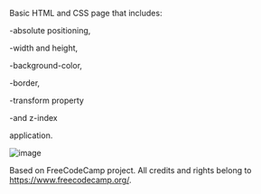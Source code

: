 Basic HTML and CSS page that includes:

-absolute positioning, 

-width and height,

-background-color,

-border,

-transform property

-and z-index

application. 



![image](https://github.com/user-attachments/assets/0325ce98-1b95-46bb-ab4e-f3b5eba85091)






Based on FreeCodeCamp project. All credits and rights belong to https://www.freecodecamp.org/.


